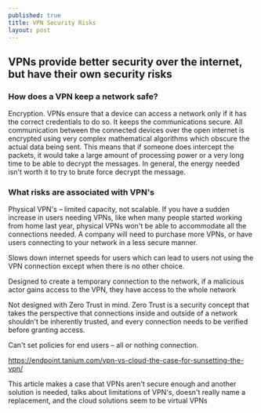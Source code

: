 ```yaml
---
published: true
title: VPN Security Risks
layout: post
---
```

## VPNs provide better security over the internet, but have their own security risks

### How does a VPN keep a network safe?

Encryption. VPNs ensure that a device can access a network only if it has the correct credentials to do so. It keeps the communications secure. All communication between the connected devices over the open internet is encrypted using very complex mathematical algorithms which obscure the actual data being sent. This means that if someone does intercept the packets, it would take a large amount of processing power or a very long time to be able to decrypt the messages. In general, the energy needed isn't worth it to try to brute force decrypt the message.  

### What risks are associated with VPN's

Physical VPN's – limited capacity, not scalable. If you have a sudden increase in users needing VPNs, like when many people started working from home last year, physical VPNs won't be able to accommodate all the connections needed. A company will need to purchase more VPNs, or have users connecting to your network in a less secure manner.  

Slows down internet speeds for users which can lead to users not using the VPN connection except when there is no other choice. 

Designed to create a temporary connection to the network, if a malicious actor gains access to the VPN, they have access to the whole network 

Not designed with Zero Trust in mind. Zero Trust is a security concept that takes the perspective that connections inside and outside of a network shouldn't be inherently trusted, and every connection needs to be verified before granting access.  

Can't set policies for end users – all or nothing connection.  

[https://endpoint.tanium.com/vpn-vs-cloud-the-case-for-sunsetting-the-vpn/ ](https://endpoint.tanium.com/vpn-vs-cloud-the-case-for-sunsetting-the-vpn/ )

This article makes a case that VPNs aren't secure enough and another solution is needed, talks about limitations of VPN's, doesn't really name a replacement, and the cloud solutions seem to be virtual VPNs
